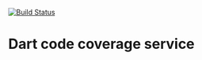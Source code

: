 [![Build Status](https://api.travis-ci.org/rushio-consulting/coverage_service.svg?branch=master)](https://travis-ci.org/rushio-consulting/coverage_service)

 # Dart code coverage service 

